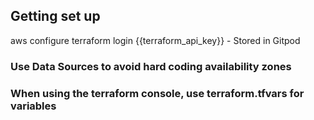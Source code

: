 ## Getting set up
aws configure
terraform login {{terraform_api_key}} - Stored in Gitpod

### Use Data Sources to avoid hard coding availability zones


### When using the terraform console, use terraform.tfvars for variables 